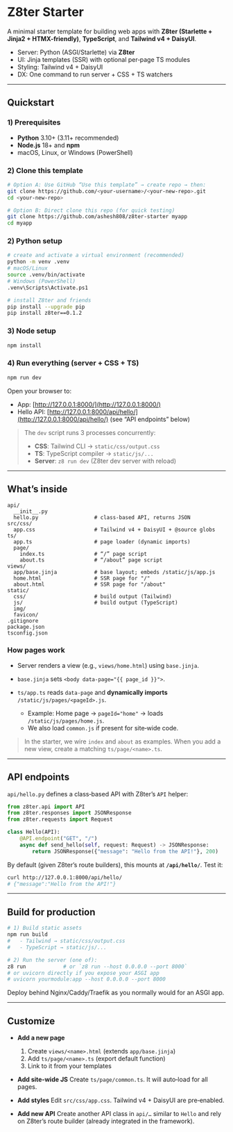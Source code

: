 # Z8ter Starter

A minimal starter template for building web apps with **Z8ter (Starlette + Jinja2 + HTMX-friendly)**, **TypeScript**, and **Tailwind v4 + DaisyUI**.

* Server: Python (ASGI/Starlette) via **Z8ter**
* UI: Jinja templates (SSR) with optional per‑page TS modules
* Styling: Tailwind v4 + DaisyUI
* DX: One command to run server + CSS + TS watchers

---

## Quickstart

### 1) Prerequisites

* **Python** 3.10+ (3.11+ recommended)
* **Node.js** 18+ and **npm**
* macOS, Linux, or Windows (PowerShell)

### 2) Clone this template

```bash
# Option A: Use GitHub “Use this template” → create repo → then:
git clone https://github.com/<your-username>/<your-new-repo>.git
cd <your-new-repo>

# Option B: Direct clone this repo (for quick testing)
git clone https://github.com/ashesh808/z8ter-starter myapp
cd myapp
```

### 2) Python setup

```bash
# create and activate a virtual environment (recommended)
python -m venv .venv
# macOS/Linux
source .venv/bin/activate
# Windows (PowerShell)
.venv\Scripts\Activate.ps1

# install Z8ter and friends
pip install --upgrade pip
pip install z8ter==0.1.2
```

### 3) Node setup

```bash
npm install
```

### 4) Run everything (server + CSS + TS)

```bash
npm run dev
```

Open your browser to:

* App: [http://127.0.0.1:8000/](http://127.0.0.1:8000/)
* Hello API: [http://127.0.0.1:8000/api/hello/](http://127.0.0.1:8000/api/hello/)  (see “API endpoints” below)

> The `dev` script runs 3 processes concurrently:
>
> * **CSS**: Tailwind CLI → `static/css/output.css`
> * **TS**: TypeScript compiler → `static/js/...`
> * **Server**: `z8 run dev` (Z8ter dev server with reload)

---

## What’s inside

```
api/
  __init__.py
  hello.py                  # class-based API, returns JSON
src/css/
  app.css                   # Tailwind v4 + DaisyUI + @source globs
ts/
  app.ts                    # page loader (dynamic imports)
  page/
    index.ts                # “/” page script
    about.ts                # “/about” page script
views/
  app/base.jinja            # base layout; embeds /static/js/app.js
  home.html                 # SSR page for "/"
  about.html                # SSR page for "/about"
static/
  css/                      # build output (Tailwind)
  js/                       # build output (TypeScript)
  img/
  favicon/
.gitignore
package.json
tsconfig.json
```

### How pages work

* Server renders a view (e.g., `views/home.html`) using `base.jinja`.
* `base.jinja` sets `<body data-page="{{ page_id }}">`.
* `ts/app.ts` reads `data-page` and **dynamically imports** `/static/js/pages/<pageId>.js`.

  * Example: Home page → `pageId="home"` → loads `/static/js/pages/home.js`.
  * We also load `common.js` if present for site‑wide code.

> In the starter, we wire `index` and `about` as examples. When you add a new view, create a matching `ts/page/<name>.ts`.

---

## API endpoints

`api/hello.py` defines a class‑based API with Z8ter’s `API` helper:

```python
from z8ter.api import API
from z8ter.responses import JSONResponse
from z8ter.requests import Request

class Hello(API):
    @API.endpoint("GET", "/")
    async def send_hello(self, request: Request) -> JSONResponse:
        return JSONResponse({"message": "Hello from the API!"}, 200)
```

By default (given Z8ter’s route builders), this mounts at **`/api/hello/`**.
Test it:

```bash
curl http://127.0.0.1:8000/api/hello/
# {"message":"Hello from the API!"}
```

---

## Build for production

```bash
# 1) Build static assets
npm run build
#   - Tailwind → static/css/output.css
#   - TypeScript → static/js/...

# 2) Run the server (one of):
z8 run            # or `z8 run --host 0.0.0.0 --port 8000`
# or uvicorn directly if you expose your ASGI app
# uvicorn yourmodule:app --host 0.0.0.0 --port 8000
```

Deploy behind Nginx/Caddy/Traefik as you normally would for an ASGI app.

---

## Customize

* **Add a new page**

  1. Create `views/<name>.html` (extends `app/base.jinja`)
  2. Add `ts/page/<name>.ts` (export default function)
  3. Link to it from your templates

* **Add site‑wide JS**
  Create `ts/page/common.ts`. It will auto‑load for all pages.

* **Add styles**
  Edit `src/css/app.css`. Tailwind v4 + DaisyUI are pre‑enabled.

* **Add new API**
  Create another API class in `api/…` similar to `Hello` and rely on Z8ter’s route builder (already integrated in the framework).